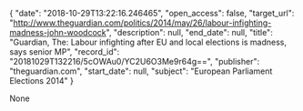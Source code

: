 {
  "date": "2018-10-29T13:22:16.246465", 
  "open_access": false, 
  "target_url": "http://www.theguardian.com/politics/2014/may/26/labour-infighting-madness-john-woodcock", 
  "description": null, 
  "end_date": null, 
  "title": "Guardian, The: Labour infighting after EU and local elections is madness, says senior MP", 
  "record_id": "20181029T132216/5cOWAu0/YC2U6O3Me9r64g==", 
  "publisher": "theguardian.com", 
  "start_date": null, 
  "subject": "European Parliament Elections 2014"
}

None